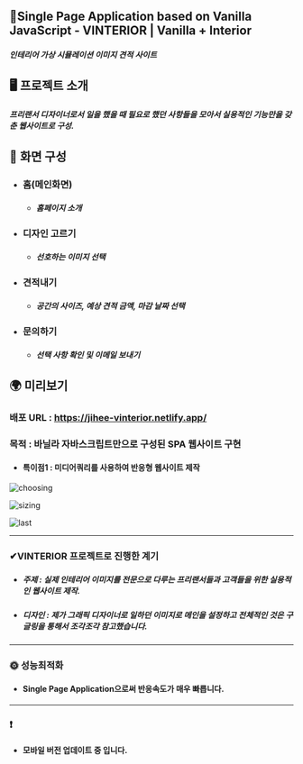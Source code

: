 ##  📍Single Page Application based on Vanilla JavaScript - VINTERIOR | Vanilla + Interior

##### 인테리어 가상 시뮬레이션 이미지 견적 사이트

## 🖥 프로젝트 소개

##### 프리랜서 디자이너로서 일을 했을 때 필요로 했던 사항들을 모아서 실용적인 기능만을 갖춘 웹사이트로 구성.


##  📄 화면 구성

- ### 홈(메인화면)</br>
    - ##### 홈페이지 소개
    
- ### 디자인 고르기</br>
   -  ##### 선호하는 이미지 선택
    
- ### 견적내기</br>
   - ##### 공간의 사이즈, 예상 견적 금액, 마감 날짜 선택
    
- ### 문의하기</br>
   - ##### 선택 사항 확인 및 이메일 보내기

## 🌍 미리보기
### 배포 URL : https://jihee-vinterior.netlify.app/
 ###  목적 : 바닐라 자바스크립트만으로 구성된 SPA 웹사이트 구현
- ####  특이점1 : 미디어쿼리를 사용하여 반응형 웹사이트 제작


![choosing](https://user-images.githubusercontent.com/102779433/231810527-e6af320c-bdd1-4972-bb66-c8d7e81fb732.gif)

![sizing](https://user-images.githubusercontent.com/102779433/231810553-15af784a-2387-4145-92ea-2200a0756bae.gif)

![last](https://user-images.githubusercontent.com/102779433/231810572-1d4e44db-b073-429f-891c-21934e67c0fd.gif)

___

### ✔VINTERIOR 프로젝트로 진행한 계기
- ##### 주제 : 실제 인테리어 이미지를 전문으로 다루는 프리랜서들과 고객들을 위한 실용적인 웹사이트 제작.
- ##### 디자인 : 제가 그래픽 디자이너로 일하던 이미지로 메인을 설정하고 전체적인 것은 구글링을 통해서 조각조각 참고했습니다. 

___

### 🌞 성능최적화
-  #### Single Page Application으로써 반응속도가 매우 빠릅니다.

___
### ❗ 
- #### 모바일 버전 업데이트 중 입니다.


